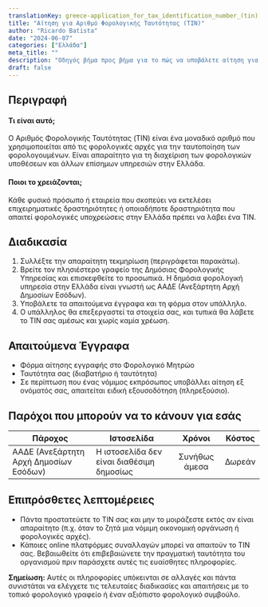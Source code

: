 ```yaml
---
translationKey: greece-application_for_tax_identification_number_(tin)
title: "Αίτηση για Αριθμό Φορολογικής Ταυτότητας (TIN)"
author: "Ricardo Batista"
date: "2024-06-07"
categories: ["Ελλάδα"]
meta_title: ""
description: "Οδηγός βήμα προς βήμα για το πώς να υποβάλετε αίτηση για Αριθμό Φορολογικής Ταυτότητας (TIN) στην Ελλάδα."
draft: false
---
```


## Περιγραφή
#### Τι είναι αυτό;
Ο Αριθμός Φορολογικής Ταυτότητας (TIN) είναι ένα μοναδικό αριθμό που χρησιμοποιείται από τις φορολογικές αρχές για την ταυτοποίηση των φορολογουμένων. Είναι απαραίτητο για τη διαχείριση των φορολογικών υποθέσεων και άλλων επίσημων υπηρεσιών στην Ελλάδα.

#### Ποιοι το χρειάζονται;
Κάθε φυσικό πρόσωπο ή εταιρεία που σκοπεύει να εκτελέσει επιχειρηματικές δραστηριότητες ή οποιαδήποτε δραστηριότητα που απαιτεί φορολογικές υποχρεώσεις στην Ελλάδα πρέπει να λάβει ένα TIN.

## Διαδικασία
1. Συλλέξτε την απαραίτητη τεκμηρίωση (περιγράφεται παρακάτω).
2. Βρείτε τον πλησιέστερο γραφείο της Δημόσιας Φορολογικής Υπηρεσίας και επισκεφθείτε το προσωπικά. Η δημόσια φορολογική υπηρεσία στην Ελλάδα είναι γνωστή ως ΑΑΔΕ (Ανεξάρτητη Αρχή Δημοσίων Εσόδων).
3. Υποβάλετε τα απαιτούμενα έγγραφα και τη φόρμα στον υπάλληλο.
4. Ο υπάλληλος θα επεξεργαστεί τα στοιχεία σας, και τυπικά θα λάβετε το TIN σας αμέσως και χωρίς καμία χρέωση.

## Απαιτούμενα Έγγραφα
- Φόρμα αίτησης εγγραφής στο Φορολογικό Μητρώο
- Ταυτότητα σας (διαβατήριο ή ταυτότητα)
- Σε περίπτωση που ένας νόμιμος εκπρόσωπος υποβάλλει αίτηση εξ ονόματός σας, απαιτείται ειδική εξουσοδότηση (πληρεξούσιο).

## Παρόχοι που μπορούν να το κάνουν για εσάς
| Πάροχος         |     Ιστοσελίδα     |     Χρόνοι    |       Κόστος      |
| --------------- | --------------- |  :-------------: | :-------------: |
| ΑΑΔΕ (Ανεξάρτητη Αρχή Δημοσίων Εσόδων) |  Η ιστοσελίδα δεν είναι διαθέσιμη δημοσίως  |  Συνήθως άμεσα  | Δωρεάν |

## Επιπρόσθετες λεπτομέρειες
- Πάντα προστατεύετε το TIN σας και μην το μοιράζεστε εκτός αν είναι απαραίτητο (π.χ. όταν το ζητά μια νόμιμη οικονομική οργάνωση ή φορολογικές αρχές).
- Κάποιες online πλατφόρμες συναλλαγών μπορεί να απαιτούν το TIN σας. Βεβαιωθείτε ότι επιβεβαιώνετε την πραγματική ταυτότητα του οργανισμού πριν παράσχετε αυτές τις ευαίσθητες πληροφορίες.

**Σημείωση:** Αυτές οι πληροφορίες υπόκεινται σε αλλαγές και πάντα συνιστάται να ελέγχετε τις τελευταίες διαδικασίες και απαιτήσεις με το τοπικό φορολογικό γραφείο ή έναν αξιόπιστο φορολογικό συμβούλο.